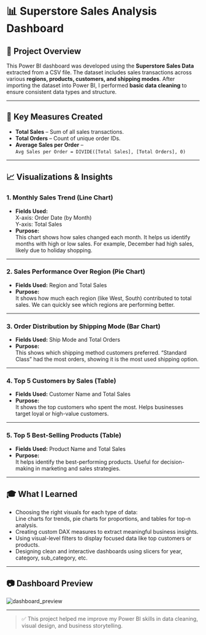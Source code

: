 # 📊 Superstore Sales Analysis Dashboard

## 📁 Project Overview

This Power BI dashboard was developed using the **Superstore Sales Data** extracted from a CSV file. The dataset includes sales transactions across various **regions, products, customers, and shipping modes**. After importing the dataset into Power BI, I performed **basic data cleaning** to ensure consistent data types and structure.

---

## 🧮 Key Measures Created

- **Total Sales** – Sum of all sales transactions.
- **Total Orders** – Count of unique order IDs.
- **Average Sales per Order** –  
  `Avg Sales per Order = DIVIDE([Total Sales], [Total Orders], 0)`

---

## 📈 Visualizations & Insights

### 1. Monthly Sales Trend (Line Chart)
- **Fields Used:**  
  X-axis: Order Date (by Month)  
  Y-axis: Total Sales  
- **Purpose:**  
  This chart shows how sales changed each month. It helps us identify months with high or low sales. For example, December had high sales, likely due to holiday shopping.

---

### 2. Sales Performance Over Region (Pie Chart)
- **Fields Used:** Region and Total Sales  
- **Purpose:**  
  It shows how much each region (like West, South) contributed to total sales. We can quickly see which regions are performing better.

---

### 3. Order Distribution by Shipping Mode (Bar Chart)
- **Fields Used:** Ship Mode and Total Orders  
- **Purpose:**  
  This shows which shipping method customers preferred. “Standard Class” had the most orders, showing it is the most used shipping option.

---

### 4. Top 5 Customers by Sales (Table)
- **Fields Used:** Customer Name and Total Sales  
- **Purpose:**  
  It shows the top customers who spent the most. Helps businesses target loyal or high-value customers.

---

### 5. Top 5 Best-Selling Products (Table)
- **Fields Used:** Product Name and Total Sales  
- **Purpose:**  
  It helps identify the best-performing products. Useful for decision-making in marketing and sales strategies.

---

## 🎓 What I Learned

- Choosing the right visuals for each type of data:  
  Line charts for trends, pie charts for proportions, and tables for top-n analysis.
- Creating custom DAX measures to extract meaningful business insights.
- Using visual-level filters to display focused data like top customers or products.
- Designing clean and interactive dashboards using slicers for year, category, sub_category, etc.

---

## 📷 Dashboard Preview

![dashboard_preview](https://github.com/user-attachments/assets/4ae232d9-0cb2-4f3d-8004-d506895565fc)



---

> ✅ This project helped me improve my Power BI skills in data cleaning, visual design, and business storytelling.
